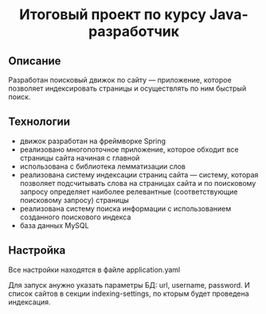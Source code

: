 <h1 align="center">Итоговый проект по курсу Java-разработчик</h1>

## Описание

Разработан поисковый движок по сайту — приложение, которое позволяет индексировать страницы и осуществлять по ним быстрый поиск. 


## Технологии
- движок разработан на фреймворке Spring
- реализовано многопоточное приложение, которое обходит все страницы сайта начиная с главной
- использована с библиотека лемматизации слов
- реализована систему индексации страниц сайта — систему, которая позволяет подсчитывать слова на страницах сайта и по поисковому запросу определяет наиболее релевантные (соответствующие поисковому запросу) страницы
- реализована систему поиска информации с использованием созданного поискового индекса
- база данных MySQL



## Настройка 

Все  настройки находятся в файле application.yaml

Для запуск анужно указать параметры БД: url, username, password. 
И список сайтов в секции indexing-settings, по кторым будет проведена индексация.
